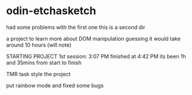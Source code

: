 # odin-etchasketch

had some problems with the first one this is a second dir

a project to learn more about DOM manipulation
guessing it would take around 10 hours (will note)

STARTING PROJECT 1st session: 3:07 PM finished at 4:42 PM its been 1h and 35mins from start to finish

TMR task style the project

put rainbow mode and fixed some bugs